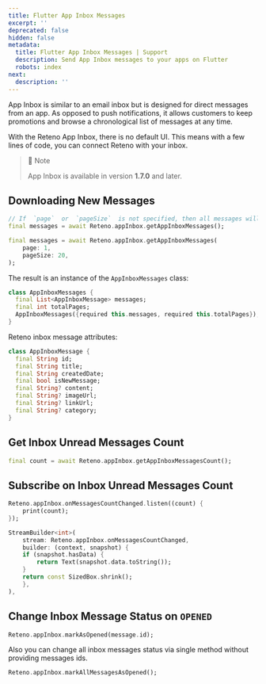 ```yaml
---
title: Flutter App Inbox Messages
excerpt: ''
deprecated: false
hidden: false
metadata:
  title: Flutter App Inbox Messages | Support
  description: Send App Inbox messages to your apps on Flutter
  robots: index
next:
  description: ''
---
```

App Inbox is similar to an email inbox but is designed for direct messages from an app. As opposed to push notifications, it allows customers to keep promotions and browse a chronological list of messages at any time.

With the Reteno App Inbox, there is no default UI. This means with a few lines of code, you can connect Reteno with your inbox.

> 📘 Note
> 
> App Inbox is available in version **1.7.0** and later.

## Downloading New Messages

```dart Dart
// If  `page`  or  `pageSize`  is not specified, then all messages will be returned
final messages = await Reteno.appInbox.getAppInboxMessages();
```

```dart Dart
final messages = await Reteno.appInbox.getAppInboxMessages(
    page: 1,
    pageSize: 20,
);
```

The result is an instance of the `AppInboxMessages` class:

```dart Dart
class AppInboxMessages {
  final List<AppInboxMessage> messages;
  final int totalPages;
  AppInboxMessages({required this.messages, required this.totalPages});
}
```

Reteno inbox message attributes:

```dart Dart
class AppInboxMessage {
  final String id;
  final String title;
  final String createdDate;
  final bool isNewMessage;
  final String? content;
  final String? imageUrl;
  final String? linkUrl;
  final String? category;
}
```

## Get Inbox Unread Messages Count

```dart Dart
final count = await Reteno.appInbox.getAppInboxMessagesCount();
```

## Subscribe on Inbox Unread Messages Count

```dart Dart
Reteno.appInbox.onMessagesCountChanged.listen((count) {
    print(count);
});
```
```dart
StreamBuilder<int>(
    stream: Reteno.appInbox.onMessagesCountChanged,
    builder: (context, snapshot) {
    if (snapshot.hasData) {
        return Text(snapshot.data.toString());
    }
    return const SizedBox.shrink();
    },
),
```

## Change Inbox Message Status on `OPENED`

```dart Dart
Reteno.appInbox.markAsOpened(message.id);
```

Also you can change all inbox messages status via single method without providing messages ids.

```dart Dart
Reteno.appInbox.markAllMessagesAsOpened();
```